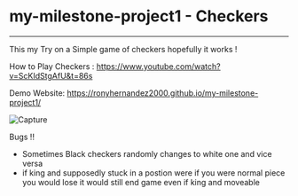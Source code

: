 # my-milestone-project1 - Checkers 
__________________________________________________________________

This my Try on a Simple game of checkers hopefully it works !

How to Play Checkers : https://www.youtube.com/watch?v=ScKIdStgAfU&t=86s 

Demo Website: https://ronyhernandez2000.github.io/my-milestone-project1/



![Capture](https://user-images.githubusercontent.com/89493923/144760205-8516d737-3991-43a6-9dfb-4a09bd7ff560.PNG)

Bugs !!
- Sometimes Black checkers randomly changes to white one and vice versa 
- if king and supposedly stuck in a postion were if you were normal piece you would lose it would still end game even if king and moveable 
